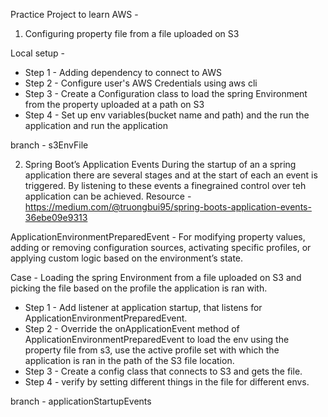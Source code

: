 Practice Project to learn AWS - 

1. Configuring property file from a file uploaded on S3

Local setup - 
- Step 1 - Adding dependency to connect to AWS
- Step 2 - Configure user's AWS Credentials using aws cli
- Step 3 - Create a Configuration class to load the spring Environment from the property uploaded at a path on S3
- Step 4 - Set up env variables(bucket name and path) and the run the application and run the application

branch - s3EnvFile

2. Spring Boot’s Application Events
During the startup of an a spring application there are several stages and at the start of each an event is triggered. By listening to these events a finegrained control over teh application can
be achieved. Resource - https://medium.com/@truongbui95/spring-boots-application-events-36ebe09e9313

 ApplicationEnvironmentPreparedEvent - For modifying property values, adding or removing configuration sources, activating specific profiles,
 or applying custom logic based on the environment’s state.

Case - Loading the spring Environment from a file uploaded on S3 and picking the file based on the profile the application is ran with.

-  Step 1 - Add listener at application startup, that listens for ApplicationEnvironmentPreparedEvent.
-  Step 2 - Override the onApplicationEvent method of ApplicationEnvironmentPreparedEvent to load the env using the property file from s3, use the active profile set with which the application
  is ran in the path of the S3 file location.
-  Step 3 - Create a config class that connects to S3 and gets the file.
-  Step 4 - verify by setting different things in the file for different envs.

branch - applicationStartupEvents

